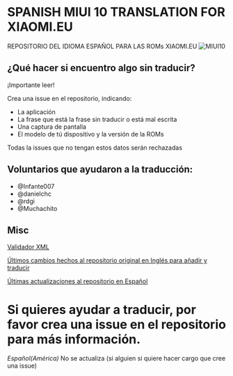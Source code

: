 # SPANISH MIUI 10 TRANSLATION FOR XIAOMI.EU
REPOSITORIO DEL IDIOMA ESPAÑOL PARA LAS ROMs XIAOMI.EU
![MIUI10](https://i.imgur.com/s5PsCYM.png)

## ¿Qué hacer si encuentro algo sin traducir?
¡Importante leer!

Crea una issue en el repositorio, indicando:
* La aplicación
* La frase que está la frase sin traducir o está mal escrita
* Una captura de pantalla
* El modelo de tú dispositivo y la versión de la ROMs

Todas la issues que no tengan estos datos serán rechazadas

## Voluntarios que ayudaron a la traducción:

* @Infante007
* @danielchc
* @rdgi
* @Muchachito

## Misc

[Validador XML](https://translators.xiaomi.eu/XML_MIUI10-Spanish-es.html)

[Últimos cambios hechos al repositorio original en Inglés para añadir y traducir](https://github.com/ingbrzy/Xiaomi.eu-MIUIv10-XML-Compare)

[Últimas actualizaciones al repositorio en Español](https://github.com/ingbrzy/MA-XML-10-SPANISH-Global/commits)


# Si quieres ayudar a traducir, por favor crea una issue en el repositorio para más información.

*Español(América)* No se actualiza (si alguien si quiere hacer cargo que cree una issue)

